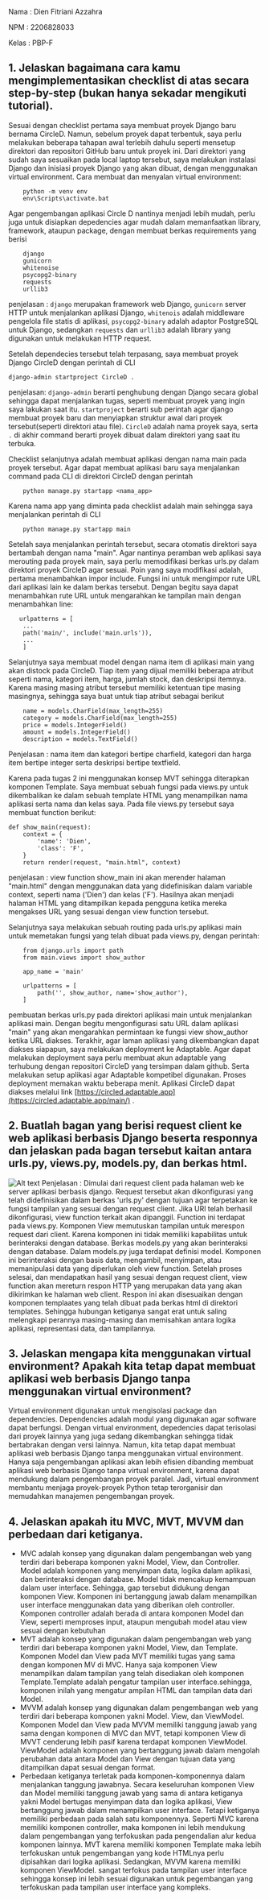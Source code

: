 Nama : Dien Fitriani Azzahra

NPM : 2206828033

Kelas : PBP-F


## 1. Jelaskan bagaimana cara kamu mengimplementasikan checklist di atas secara step-by-step (bukan hanya sekadar mengikuti tutorial).
Sesuai dengan checklist pertama saya membuat proyek Django baru bernama CircleD. Namun, sebelum proyek dapat terbentuk, saya perlu melakukan beberapa tahapan awal terlebih dahulu seperti mensetup direktori dan repositori GitHub baru untuk proyek ini. Dari direktori yang sudah saya sesuaikan pada local laptop tersebut, saya melakukan instalasi Django dan inisiasi proyek Django yang akan dibuat, dengan menggunakan virtual environment. Cara membuat dan menyalan virtual environment:
        
        python -m venv env
        env\Scripts\activate.bat
        
Agar pengembangan aplikasi Circle D nantinya menjadi lebih mudah, perlu juga untuk disiapkan depedencies agar mudah dalam memanfaatkan library, framework, ataupun package, dengan membuat berkas requirements yang berisi

        
        django
        gunicorn
        whitenoise
        psycopg2-binary
        requests
        urllib3
        
penjelasan : `django` merupakan framework web Django, `gunicorn` server HTTP untuk menjalankan aplikasi Django, `whitenois` adalah middleware pengelola file statis di aplikasi, `psycopg2-binary` adalah adaptor PostgreSQL untuk Django, sedangkan `requests` dan `urllib3` adalah library yang digunakan untuk melakukan HTTP request. 

Setelah dependecies tersebut telah terpasang, saya membuat proyek Django CircleD dengan perintah di CLI
        
    django-admin startproject CircleD .
    
penjelasan: `django-admin` berarti penghubung dengan Django secara global sehingga dapat menjalankan tugas, seperti membuat proyek yang ingin saya lakukan saat itu. `startproject` berarti sub perintah agar django membuat proyek baru dan menyiapkan struktur awal dari proyek tersebut(seperti direktori atau file). `CircleD` adalah nama proyek saya, serta `.` di akhir command berarti proyek dibuat dalam direktori yang saat itu terbuka.

Checklist selanjutnya adalah membuat aplikasi dengan nama main pada proyek tersebut. Agar dapat membuat aplikasi baru saya menjalankan command pada CLI di direktori CircleD dengan perintah 
        
        python manage.py startapp <nama_app> 
Karena nama app yang diminta pada checklist adalah main sehingga saya menjalankan perintah di CLI 
        
        python manage.py startapp main
Setelah saya menjalankan perintah tersebut, secara otomatis direktori saya bertambah dengan nama "main". Agar nantinya peramban web aplikasi saya merouting pada proyek main, saya perlu memodifikasi berkas urls.py dalam direktori proyek CircleD agar sesuai. Poin yang saya modifikasi adalah, pertama menambahkan impor include. Fungsi ini untuk mengimpor rute URL dari aplikasi lain ke dalam berkas tersebut. Dengan begitu saya dapat menambahkan rute URL untuk mengarahkan ke tampilan main dengan menambahkan line:

       urlpatterns = [
        ...
        path('main/', include('main.urls')),
        ...
        ]

Selanjutnya saya membuat model dengan nama item di aplikasi main yang akan distock pada CircleD. Tiap item yang dijual memiliki beberapa atribut seperti nama, kategori item, harga, jumlah stock, dan deskripsi itemnya. Karena masing masing atribut tersebut memiliki ketentuan tipe masing masingnya, sehingga saya buat untuk tiap atribut sebagai berikut 

        name = models.CharField(max_length=255)
        category = models.CharField(max_length=255)
        price = models.IntegerField()
        amount = models.IntegerField()
        description = models.TextField()

Penjelasan : nama item dan kategori bertipe charfield, kategori dan harga item bertipe integer serta deskripsi bertipe textfield. 

Karena pada tugas 2 ini menggunakan konsep MVT sehingga diterapkan komponen Template. Saya membuat sebuah fungsi pada views.py untuk dikembalikan ke dalam sebuah template HTML yang menampilkan nama aplikasi serta nama dan kelas saya. Pada file views.py tersebut saya membuat function berikut:
    
    def show_main(request):
        context = {
            'name': 'Dien',
            'class': 'F',
        }
        return render(request, "main.html", context)

penjelasan : view function show_main ini akan merender halaman "main.html" dengan menggunakan data yang didefinisikan dalam variable context, seperti nama ('Dien') dan kelas ('F'). Hasilnya akan menjadi halaman HTML yang ditampilkan kepada pengguna ketika mereka mengakses URL yang sesuai dengan view function tersebut. 

Selanjutnya saya melakukan sebuah routing pada urls.py aplikasi main untuk memetakan fungsi yang telah dibuat pada views.py, dengan perintah:

        from django.urls import path
        from main.views import show_author

        app_name = 'main'
        
        urlpatterns = [
            path('', show_author, name='show_author'),
        ]
pembuatan berkas urls.py pada direktori aplikasi main untuk menjalankan aplikasi main. Dengan begitu mengonfigurasi satu URL dalam aplikasi "main" yang akan mengarahkan permintaan ke fungsi view show_author ketika URL diakses. Terakhir, agar laman aplikasi yang dikembangkan dapat diakses siapapun, saya melakukan deployment ke Adaptable. Agar dapat melakukan deployment saya perlu membuat akun adaptable yang terhubung dengan repositori CircleD yang tersimpan dalam github. Serta melakukan setup aplikasi agar Adaptable kompetibel digunakan. Proses deployment memakan waktu beberapa menit. Aplikasi CircleD dapat diakses melalui link [https://circled.adaptable.app](https://circled.adaptable.app/main/) .

## 2. Buatlah bagan yang berisi request client ke web aplikasi berbasis Django beserta responnya dan jelaskan pada bagan tersebut kaitan antara urls.py, views.py, models.py, dan berkas html.
![Alt text](bagan-tugas-2.png)
    Penjelasan :
    Dimulai dari request client pada halaman web ke server aplikasi berbasis django. Request tersebut akan dikonfigurasi yang telah didefinisikan dalam berkas 'urls.py' dengan tujuan agar terpetakan ke fungsi tampilan yang sesuai dengan request client. Jika URl telah berhasil dikonfigurasi, view function terkait akan dipanggil. Function ini terdapat pada views.py. Komponen View memutuskan tampilan untuk merespon request dari client. Karena komponen ini tidak memiliki kapabilitas untuk berinteraksi dengan database. Berkas models.py yang akan berinteraksi dengan database. Dalam models.py juga terdapat definisi model. Komponen ini berinteraksi dengan basis data, mengambil, menyimpan, atau memanipulasi data yang diperlukan oleh view function. Setelah proses selesai, dan mendapatkan hasil yang sesuai dengan request client, view function akan mereturn respon HTTP yang merupakan data yang akan dikirimkan ke halaman web client. Respon ini akan disesuaikan dengan komponen templaates yang telah dibuat pada berkas html di direktori templates. Sehingga hubungan ketiganya sangat erat untuk saling melengkapi perannya masing-masing dan memisahkan antara logika aplikasi, representasi data, dan tampilannya.

## 3. Jelaskan mengapa kita menggunakan virtual environment? Apakah kita tetap dapat membuat aplikasi web berbasis Django tanpa menggunakan virtual environment?
Virtual environment digunakan untuk mengisolasi package dan dependencies. Dependencies adalah modul yang digunakan agar software dapat berfungsi. Dengan virtual environment, depedencies dapat terisolasi dari proyek lainnya yang juga sedang dikembangkan sehingga tidak bertabrakan dengan versi lainnya. Namun, kita tetap dapat membuat aplikasi web berbasis Django tanpa menggunakan virtual environment. Hanya saja pengembangan aplikasi akan lebih efisien dibanding membuat aplikasi web berbasis Django tanpa virtual environment, karena dapat mendukung dalam pengembangan proyek paralel. Jadi, virtual environment membantu menjaga proyek-proyek Python tetap terorganisir dan memudahkan manajemen pengembangan proyek. 

## 4. Jelaskan apakah itu MVC, MVT, MVVM dan perbedaan dari ketiganya.
- MVC adalah konsep yang digunakan dalam pengembangan web yang terdiri dari beberapa komponen yakni Model, View, dan Controller. Model adalah komponen yang menyimpan data, logika dalam aplikasi, dan berinteraksi dengan database. Model tidak mencakup kemampuan dalam user interface. Sehingga, gap tersebut didukung dengan komponen View. Komponen ini bertanggung jawab dalam menampilkan user interface menggunakan data yang diberikan oleh controller. Komponen controller adalah berada di antara komponen Model dan View, seperti memproses input, ataupun mengubah model atau view sesuai dengan kebutuhan
- MVT adalah konsep yang digunakan dalam pengembangan web yang terdiri dari beberapa komponen yakni Model, View, dan Template. Komponen Model dan View pada MVT memiliki tugas yang sama dengan komponen MV di MVC. Hanya saja komponen View menampilkan dalam tampilan yang telah disediakan oleh komponen Template.Template adalah pengatur tampilan user interface.sehingga, komponen inilah yang mengatur ampilan HTML dan tampilan data dari Model.
- MVVM adalah konsep yang digunakan dalam pengembangan web yang terdiri dari beberapa komponen yakni Model. View, dan ViewModel. Komponen Model dan View pada MVVM memiliki tanggung jawab yang sama dengan komponen di MVC dan MVT, tetapi komponen View di MVVT cenderung lebih pasif karena terdapat komponen ViewModel. ViewModel adalah komponen yang bertanggung jawab dalam mengolah perubahan data antara Model dan View dengan tujuan data yang ditampilkan dapat sesuai dengan format.
- Perbedaan ketiganya terletak pada komponen-komponennya dalam menjalankan tanggung jawabnya. Secara keseluruhan komponen View dan Model memiliki tanggung jawab yang sama di antara ketiganya yakni Model bertugas menyimpan data dan logika aplikasi, View bertanggung jawab dalam menampilkan user interface. Tetapi ketiganya memiliki perbedaan pada salah satu komponennya. Seperti MVC karena memiliki komponen controller, maka komponen ini lebih mendukung dalam pengembangan yang terfokuskan pada pengendalian alur kedua komponen lainnya. MVT karena memiliki komponen Template maka lebih terfokuskan untuk pengembangan yang kode HTMLnya perlu dipisahkan dari logika aplikasi. Sedangkan, MVVM karena memiliki komponen ViewModel. sangat terfokus pada tampilan user interface sehingga konsep ini lebih sesuai digunakan untuk pegembangan yang terfokuskan pada tampilan user interface yang kompleks. 
